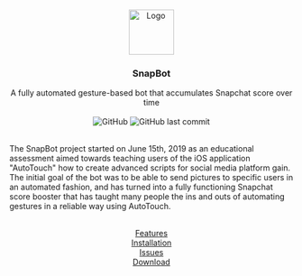 <!-- PROJECT LOGO -->

<html>
<br />
<p align="center">
  <a href="https://github.com/curv3ball/snapbot">
    <img src="https://cdn1.iconfinder.com/data/icons/snapchat-ui-colored-2/48/JD-02-512.png" alt="Logo" width="80" height="80">
  </a>

  <h3 align="center">SnapBot</h3>

  <p align="center">
    A fully automated gesture-based bot that accumulates Snapchat score over time
    <br />
	<br />
	<img alt="GitHub" src="https://img.shields.io/github/downloads/curv3ball/snapbot/total.svg">
	<img alt="GitHub last commit" src="https://img.shields.io/github/last-commit/curv3ball/snapbot.svg">
  </p>
</p>

<p align="left">
<br />
The SnapBot project started on June 15th, 2019 as an educational assessment aimed towards teaching users of the iOS application "AutoTouch" how to create advanced scripts for social media platform gain.
The initial goal of the bot was to be able to send pictures to specific users in an automated fashion, and has turned into a fully functioning Snapchat score booster that has taught many people the ins and outs of automating gestures in a reliable way using AutoTouch.
</p>
<p align="center">
<br />
<a href="https://discord.gg/w6sAkQg">Features</a><br />
<a href="https://github.com/curv3ball/snapbot/wiki">Installation</a><br />
<a href="https://github.com/curv3ball/snapbot/issues">Issues</a><br />
<a href="https://github.com/curv3ball/snapbot/releases">Download</a>
<p>
